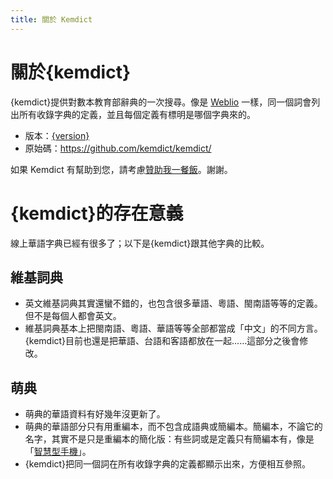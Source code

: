```yaml
---
title: 關於 Kemdict
---
```


<script>
import { version } from "$lib/common"
const kemdict = "《Kemdict 國語整合典》"
</script>

# 關於{kemdict}

{kemdict}提供對數本教育部辭典的一次搜尋。像是 [Weblio](https://weblio.jp/) 一樣，同一個詞會列出所有收錄字典的定義，並且每個定義有標明是哪個字典來的。

- 版本：[{version}](/changelog)
- 原始碼：<https://github.com/kemdict/kemdict/>

如果 Kemdict 有幫助到您，請考慮[贊助我一餐飯](https://www.buymeacoffee.com/kisaragihiu)。謝謝。

# {kemdict}的存在意義

線上華語字典已經有很多了；以下是{kemdict}跟其他字典的比較。

## 維基詞典

- 英文維基詞典其實還蠻不錯的，也包含很多華語、粵語、閩南語等等的定義。但不是每個人都會英文。
- 維基詞典基本上把閩南語、粵語、華語等等全部都當成「中文」的不同方言。{kemdict}目前也還是把華語、台語和客語都放在一起……這部分之後會修改。

## 萌典

- 萌典的華語資料有好幾年沒更新了。
- 萌典的華語部分只有用重編本，而不包含成語典或簡編本。簡編本，不論它的名字，其實不是只是重編本的簡化版：有些詞或是定義只有簡編本有，像是「[智慧型手機](/word/智慧型手機)」。
- {kemdict}把同一個詞在所有收錄字典的定義都顯示出來，方便相互參照。

